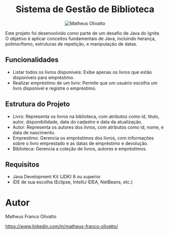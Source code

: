 <h1 align="center">
 Sistema de Gestão de Biblioteca
</h1>

<p align="center">
 <img src="https://img.shields.io/static/v1?label=&message=Matheus-Olivatto&color=000000&labelColor=000000" alt="Matheus Olivatto" />
</p>

 Este projeto foi desenvolvido como parte de um desafio de Java do Ignite. O objetivo é aplicar conceitos fundamentais de Java, incluindo herança, polimorfismo, estruturas de repetição, e manipulação de datas.


## Funcionalidades
 
- Listar todos os livros disponíveis: Exibe apenas os livros que estão disponíveis para empréstimo.
- Realizar empréstimo de um livro: Permite que um usuário escolha um livro disponível e registre o empréstimo.


## Estrutura do Projeto

- Livro: Representa os livros na biblioteca, com atributos como id, titulo, autor, disponibilidade, data do cadastro e data da atualização.
- Autor: Representa os autores dos livros, com atributos como id, nome, e data de nascimento.
- Emprestimo: Gerencia os empréstimos dos livros, com informações sobre o livro emprestado e as datas de empréstimo e devolução.
- Biblioteca: Gerencia a coleção de livros, autores e empréstimos.


## Requisitos

- Java Development Kit (JDK) 8 ou superior
- IDE de sua escolha (Eclipse, IntelliJ IDEA, NetBeans, etc.)
  

# Autor

Matheus Franco Olivatto

https://www.linkedin.com/in/matheus-franco-olivatto/
